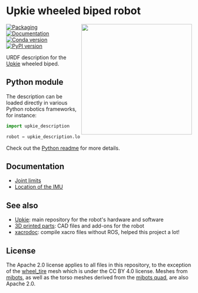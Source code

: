 # Upkie wheeled biped robot

<img src="https://user-images.githubusercontent.com/1189580/169594012-2d685579-2b66-4470-9def-57bd0656b420.png" align="right" width="300">

[![Packaging](https://img.shields.io/github/actions/workflow/status/upkie/upkie_description/packaging.yml?branch=main)](https://github.com/upkie/upkie_description/actions)
[![Documentation](https://img.shields.io/badge/docs-read-brightgreen?logo=read-the-docs&style=flat)](https://github.com/upkie/upkie_description/wiki)
[![Conda version](https://img.shields.io/conda/vn/conda-forge/upkie_description.svg)](https://anaconda.org/conda-forge/upkie_description)
[![PyPI version](https://img.shields.io/pypi/v/upkie_description)](https://pypi.org/project/upkie_description/)

URDF description for the [Upkie](https://hackaday.io/project/185729-upkie-wheeled-biped-robot) wheeled biped.

## Python module

The description can be loaded directly in various Python robotics frameworks, for instance:

```python
import upkie_description

robot = upkie_description.load_in_pinocchio()
```

Check out the [Python readme](python/README.md) for more details.

## Documentation

- [Joint limits](https://github.com/upkie/upkie_description/wiki/Joint-limits)
- [Location of the IMU](https://github.com/upkie/upkie_description/wiki/IMU-frame)

## See also

- [Upkie](https://github.com/upkie/upkie): main repository for the robot's hardware and software
- [3D printed parts](https://github.com/upkie/parts): CAD files and add-ons for the robot
- [xacrodoc](https://github.com/adamheins/xacrodoc): compile xacro files without ROS, helped this project a lot!

## License

The Apache 2.0 license applies to all files in this repository, to the exception of the [wheel\_tire](meshes/wheel_tire) mesh which is under the CC BY 4.0 license. Meshes from [mjbots](meshes/mjbots), as well as the torso meshes derived from the [mjbots quad](https://github.com/mjbots/quad), are also Apache 2.0.

